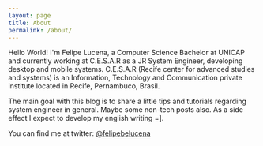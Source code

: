 ```yaml
---
layout: page
title: About
permalink: /about/
---
```


Hello World! I'm Felipe Lucena, a Computer Science Bachelor at UNICAP and currently working at C.E.S.A.R as a JR System Engineer, developing desktop and mobile systems. C.E.S.A.R (Recife center for advanced studies and systems) is an Information, Technology and Communication private institute located in Recife, Pernambuco, Brasil.

The main goal with this blog is to share a little tips and tutorials regarding system engineer in general. Maybe some non-tech posts also. As a side effect I expect to develop my english writing =].

You can find me at twitter: [@felipebelucena](http://www.twitter.com/felipebelucena)


